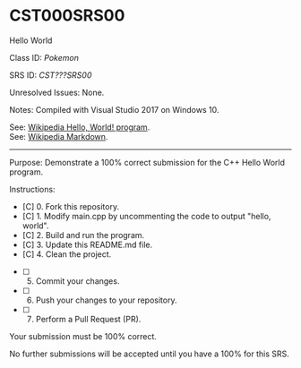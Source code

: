 # CST000SRS00
Hello World


Class ID: *Pokemon*

SRS ID: *CST???SRS00*

Unresolved Issues:  None. 

Notes: Compiled with Visual Studio 2017 on Windows 10. 

See: [Wikipedia Hello, World! program](https://en.wikipedia.org/wiki/%22Hello,_World!%22_program).  
See: [Wikipedia Markdown](https://en.wikipedia.org/wiki/Markdown).

---

Purpose: Demonstrate a 100% correct submission for the C++ Hello World program. 

Instructions: 

- [C] 0. Fork this repository.  
- [C] 1. Modify main.cpp by uncommenting the code to output "hello, world".  
- [C] 2. Build and run the program.  
- [C] 3. Update this README.md file.  
- [C] 4. Clean the project.  
- [ ] 5. Commit your changes.  
- [ ] 6. Push your changes to your repository. 
- [ ] 7. Perform a Pull Request (PR). 

Your submission must be 100% correct. 

No further submissions will be accepted until you have a 100% for this SRS. 
